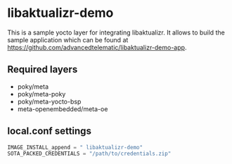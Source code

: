 # libaktualizr-demo

This is a sample yocto layer for integrating libaktualizr. It allows to build the sample application which can be found at <https://github.com/advancedtelematic/libaktualizr-demo-app>.

## Required layers 
* poky/meta
* poky/meta-poky
* poky/meta-yocto-bsp
* meta-openembedded/meta-oe

## local.conf settings
```python
IMAGE_INSTALL_append = " libaktualizr-demo"
SOTA_PACKED_CREDENTIALS = "/path/to/credentials.zip"
```
